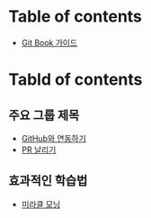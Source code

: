 # Table of contents

* [Git Book 가이드](README.md)

# Tabld of contents

## 주요 그룹 제목

* [GitHub와 연동하기](/test/integration-with-github.md)
* [PR 날리기](/test/pull-request.md)

## 효과적인 학습법

* [미라클 모닝](miracle-morning.md)
